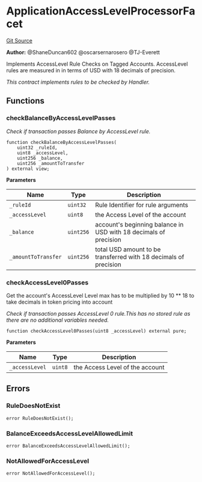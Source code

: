 # ApplicationAccessLevelProcessorFacet
[Git Source](https://github.com/thrackle-io/Tron/blob/0f66d21b157a740e3d9acae765069e378935a031/src/economic/ruleProcessor/nontagged/ApplicationAccessLevelProcessorFacet.sol)

**Author:**
@ShaneDuncan602 @oscarsernarosero @TJ-Everett

Implements AccessLevel Rule Checks on Tagged Accounts. AccessLevel rules are measured in
in terms of USD with 18 decimals of precision.

*This contract implements rules to be checked by Handler.*


## Functions
### checkBalanceByAccessLevelPasses

*Check if transaction passes Balance by AccessLevel rule.*


```solidity
function checkBalanceByAccessLevelPasses(
    uint32 _ruleId,
    uint8 _accessLevel,
    uint256 _balance,
    uint256 _amountToTransfer
) external view;
```
**Parameters**

|Name|Type|Description|
|----|----|-----------|
|`_ruleId`|`uint32`|Rule Identifier for rule arguments|
|`_accessLevel`|`uint8`|the Access Level of the account|
|`_balance`|`uint256`|account's beginning balance in USD with 18 decimals of precision|
|`_amountToTransfer`|`uint256`|total USD amount to be transferred with 18 decimals of precision|


### checkAccessLevel0Passes

Get the account's AccessLevel Level
max has to be multiplied by 10 ** 18 to take decimals in token pricing into account

*Check if transaction passes AccessLevel 0 rule.This has no stored rule as there are no additional variables needed.*


```solidity
function checkAccessLevel0Passes(uint8 _accessLevel) external pure;
```
**Parameters**

|Name|Type|Description|
|----|----|-----------|
|`_accessLevel`|`uint8`|the Access Level of the account|


## Errors
### RuleDoesNotExist

```solidity
error RuleDoesNotExist();
```

### BalanceExceedsAccessLevelAllowedLimit

```solidity
error BalanceExceedsAccessLevelAllowedLimit();
```

### NotAllowedForAccessLevel

```solidity
error NotAllowedForAccessLevel();
```

